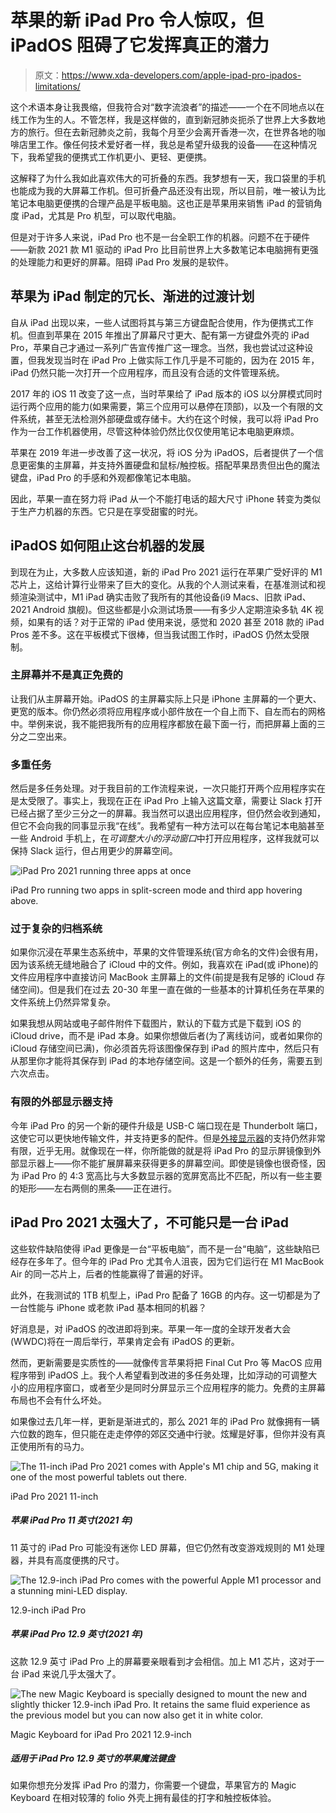 # 苹果的新 iPad Pro 令人惊叹，但 iPadOS 阻碍了它发挥真正的潜力

> 原文：<https://www.xda-developers.com/apple-ipad-pro-ipados-limitations/>

这个术语本身让我畏缩，但我符合对“数字流浪者”的描述——一个在不同地点以在线工作为生的人。不管怎样，我是这样做的，直到新冠肺炎扼杀了世界上大多数地方的旅行。但在去新冠肺炎之前，我每个月至少会离开香港一次，在世界各地的咖啡店里工作。像任何技术爱好者一样，我总是希望升级我的设备——在这种情况下，我希望我的便携式工作机更小、更轻、更便携。

这解释了为什么我如此喜欢伟大的可折叠的东西。我梦想有一天，我口袋里的手机也能成为我的大屏幕工作机。但可折叠产品还没有出现，所以目前，唯一被认为比笔记本电脑更便携的合理产品是平板电脑。这也正是苹果用来销售 iPad 的营销角度 iPad，尤其是 Pro 机型，可以取代电脑。

但是对于许多人来说，iPad Pro 也不是一台全职工作的机器。问题不在于硬件——新款 2021 款 M1 驱动的 iPad Pro 比目前世界上大多数笔记本电脑拥有更强的处理能力和更好的屏幕。阻碍 iPad Pro 发展的是软件。

## 苹果为 iPad 制定的冗长、渐进的过渡计划

自从 iPad 出现以来，一些人试图将其与第三方键盘配合使用，作为便携式工作机。但直到苹果在 2015 年推出了屏幕尺寸更大、配有第一方键盘外壳的 iPad Pro，苹果自己才通过一系列广告宣传推广这一理念。当然，我也尝试过这种设置，但我发现当时在 iPad Pro 上做实际工作几乎是不可能的，因为在 2015 年，iPad 仍然只能一次打开一个应用程序，而且没有合适的文件管理系统。

2017 年的 iOS 11 改变了这一点，当时苹果给了 iPad 版本的 iOS 以分屏模式同时运行两个应用的能力(如果需要，第三个应用可以悬停在顶部)，以及一个有限的文件系统，甚至无法检测外部硬盘或存储卡。大约在这个时候，我可以将 iPad Pro 作为一台工作机器使用，尽管这种体验仍然比仅仅使用笔记本电脑更麻烦。

苹果在 2019 年进一步改善了这一状况，将 iOS 分为 iPadOS，后者提供了一个信息更密集的主屏幕，并支持外置硬盘和鼠标/触控板。搭配苹果昂贵但出色的魔法键盘，iPad Pro 的手感和外观都像笔记本电脑。

因此，苹果一直在努力将 iPad 从一个不能打电话的超大尺寸 iPhone 转变为类似于生产力机器的东西。它只是在享受甜蜜的时光。

## iPadOS 如何阻止这台机器的发展

到现在为止，大多数人应该知道，新的 iPad Pro 2021 运行在苹果广受好评的 M1 芯片上，这给计算行业带来了巨大的变化。从我的个人测试来看，在基准测试和视频渲染测试中，M1 iPad 确实击败了我所有的其他设备(i9 Macs、旧款 iPad、2021 Android 旗舰)。但这些都是小众测试场景——有多少人定期渲染多轨 4K 视频，如果有的话？对于正常的 iPad 使用来说，感觉和 2020 甚至 2018 款的 iPad Pros 差不多。这在平板模式下很棒，但当我试图工作时，iPadOS 仍然太受限制。

### 主屏幕并不是真正免费的

让我们从主屏幕开始。iPadOS 的主屏幕实际上只是 iPhone 主屏幕的一个更大、更宽的版本。你仍然必须将应用程序或小部件放在一个自上而下、自左而右的网格中。举例来说，我不能把我所有的应用程序都放在最下面一行，而把屏幕上面的三分之二空出来。

### 多重任务

然后是多任务处理。对于我目前的工作流程来说，一次只能打开两个应用程序实在是太受限了。事实上，我现在正在 iPad Pro 上输入这篇文章，需要让 Slack 打开已经占据了至少三分之一的屏幕。我当然可以退出应用程序，但仍然会收到通知，但它不会向我的同事显示我“在线”。我希望有一种方法可以在每台笔记本电脑甚至一些 Android 手机上，在*可调整大小的浮动窗口*中打开应用程序，这样我就可以保持 Slack 运行，但占用更少的屏幕空间。

 <picture>![iPad Pro 2021 running three apps at once](img/a334be68bd998c1f7c998dc353811ec2.png)</picture> 

iPad Pro running two apps in split-screen mode and third app hovering above.

### 过于复杂的归档系统

如果你沉浸在苹果生态系统中，苹果的文件管理系统(官方命名的文件)会很有用，因为该系统无缝地融合了 iCloud 中的文件。例如，我喜欢在 iPad(或 iPhone)的文件应用程序中直接访问 MacBook 主屏幕上的文件(前提是我有足够的 iCloud 存储空间)。但是我们在过去 20-30 年里一直在做的一些基本的计算机任务在苹果的文件系统上仍然异常复杂。

如果我想从网站或电子邮件附件下载图片，默认的下载方式是下载到 iOS 的 iCloud drive，而不是 iPad 本身。如果你想做后者(为了离线访问，或者如果你的 iCloud 存储空间已满)，你必须首先将该图像保存到 iPad 的照片库中，然后只有从那里你才能将其保存到 iPad 的本地存储空间。这是一个额外的任务，需要五到六次点击。

### 有限的外部显示器支持

今年 iPad Pro 的另一个新的硬件升级是 USB-C 端口现在是 Thunderbolt 端口，这使它可以更快地传输文件，并支持更多的配件。但是[外接显示器](https://www.xda-developers.com/best-monitors-surface-laptop-4/)的支持仍然非常有限，近乎无用。就像现在一样，你所能做的就是将 iPad Pro 的显示屏镜像到外部显示器上——你不能扩展屏幕来获得更多的屏幕空间。即使是镜像也很奇怪，因为 iPad Pro 的 4:3 宽高比与大多数显示器的宽屏宽高比不匹配，所以有一些主要的矩形——左右两侧的黑条——正在进行。

## iPad Pro 2021 太强大了，不可能只是一台 iPad

这些软件缺陷使得 iPad 更像是一台“平板电脑”，而不是一台“电脑”，这些缺陷已经存在多年了。但今年的 iPad Pro 尤其令人沮丧，因为它们运行在 M1 MacBook Air 的同一芯片上，后者的性能赢得了普遍的好评。

此外，在我测试的 1TB 机型上，iPad Pro 配备了 16GB 的内存。这一切都是为了一台性能与 iPhone 或老款 iPad 基本相同的机器？

好消息是，对 iPadOS 的改进即将到来。苹果一年一度的全球开发者大会(WWDC)将在一周后举行，苹果肯定会有 iPadOS 的更新。

然而，更新需要是实质性的——就像传言苹果将把 Final Cut Pro 等 MacOS 应用程序带到 iPadOS 上。我个人希望看到改进的多任务处理，比如浮动的可调整大小的应用程序窗口，或者至少是同时分屏显示三个应用程序的能力。免费的主屏幕布局也不会有什么坏处。

如果像过去几年一样，更新是渐进式的，那么 2021 年的 iPad Pro 就像拥有一辆六位数的跑车，但只能在走走停停的郊区交通中行驶。炫耀是好事，但你并没有真正使用所有的马力。

 <picture>![The 11-inch iPad Pro 2021 comes with Apple's M1 chip and 5G, making it one of the most powerful tablets out there.](img/cc8edd58f8f6669c7c28ebca7ff8c60d.png)</picture> 

iPad Pro 2021 11-inch

##### 苹果 iPad Pro 11 英寸(2021 年)

11 英寸的 iPad Pro 可能没有迷你 LED 屏幕，但它仍然有改变游戏规则的 M1 处理器，并具有高度便携的尺寸。

 <picture>![The 12.9-inch iPad Pro comes with the powerful Apple M1 processor and a stunning mini-LED display.](img/99b89d94574484cef3f7cff61838a257.png)</picture> 

12.9-inch iPad Pro

##### 苹果 iPad Pro 12.9 英寸(2021 年)

这款 12.9 英寸 iPad Pro 上的屏幕要亲眼看到才会相信。加上 M1 芯片，这对于一台 iPad 来说几乎太强大了。

 <picture>![The new Magic Keyboard is specially designed to mount the new and slightly thicker 12.9-inch iPad Pro. It retains the same fluid experience as the previous model but you can now also get it in white color.](img/05c1f04ccaaabec872f05fa718ce7290.png)</picture> 

Magic Keyboard for iPad Pro 2021 12.9-inch

##### 适用于 iPad Pro 12.9 英寸的苹果魔法键盘

如果你想充分发挥 iPad Pro 的潜力，你需要一个键盘，苹果官方的 Magic Keyboard 在相对较薄的 folio 外壳上拥有最佳的打字和触控板体验。